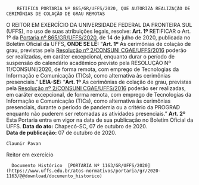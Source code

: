         RETIFICA PORTARIA Nº 865/GR/UFFS/2020, QUE AUTORIZA REALIZAÇÃO DE CERIMÔNIAS DE COLAÇÃO DE GRAU REMOTAS  

 O REITOR EM EXERCÍCIO DA UNIVERSIDADE FEDERAL DA FRONTEIRA SUL (UFFS), no uso de suas atribuições legais, resolve:   **Art. 1º**  RETIFICAR o Art. 1º da [Portaria nº 865/GR/UFFS/2020](https://www.uffs.edu.br/atos-normativos/portaria/gr/2020-0865), de 14 de julho de 2020, publicada no Boletim Oficial da UFFS,   **ONDE SE LÊ:** “**Art. 1º** As cerimônias de colação de grau, previstas pela [Resolução nº 2/CONSUNI CGAE/UFFS/2016](https://www.uffs.edu.br/atos-normativos/resolucao/consunicgae/2016-0002) poderão ser realizadas, em caráter excepcional, enquanto durar o período de suspensão do calendário acadêmico previsto pela RESOLUÇÃO Nº 11/CONSUNI/2020, de forma remota, com emprego de Tecnologias da Informação e Comunicação (TICs), como alternativa às cerimônias presenciais.”   **LEIA-SE:** “**Art. 1º** As cerimônias de colação de grau, previstas pela [Resolução nº 2/CONSUNI CGAE/UFFS/2016](https://www.uffs.edu.br/atos-normativos/resolucao/consunicgae/2016-0002) poderão ser realizadas, em caráter excepcional, de forma remota, com emprego de Tecnologias da Informação e Comunicação (TICs), como alternativa às cerimônias presenciais, durante o período de pandemia ou a critério da PROGRAD enquanto não puderem ser retomadas as atividades presenciais.”   **Art. 2º**  Esta Portaria entra em vigor na data de sua publicação no Boletim Oficial da UFFS.        **Data do ato:** Chapecó-SC, 07 de outubro de 2020.   
 **Data de publicação:**  07 de outubro de 2020. 

    Claunir Pavan   
 Reitor em exercício 

      Documento Histórico  [PORTARIA Nº 1163/GR/UFFS/2020](https://www.uffs.edu.br/atos-normativos/portaria/gr/2020-1163/@@download/documento_historico)     
      